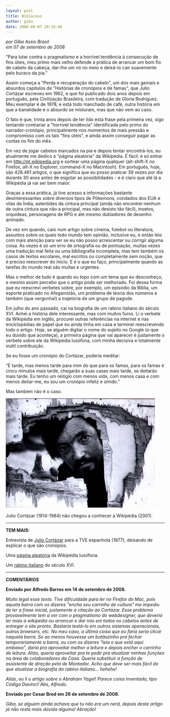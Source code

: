 ```yaml
---
layout: post
title: Wikiacaso
author: giba
date: 2008-09-07 20:18:46
---
```

*por Giba Assis Brasil*\
*em 07 de setembro de 2008*

"Para lutar contra o pragmatismo e a horrível tendência à consecução de fins úteis, meu primo mais velho defende a prática de arrancar um bom fio de cabelo da cabeça, dar-lhe um nó no meio e deixá-lo cair suavemente pelo buraco da pia."

Assim começa a "Perda e recuperação do cabelo", um dos mais geniais e absurdos capítulos de "Histórias de cronópios e de famas", que Julio Cortázar escreveu em 1962, e que foi publicado dois anos depois em português, pela Civilização Brasileira, com tradução de Gloria Rodríguez. Meu exemplar é de 1978, e está todo manchado de café, outra história em que a banalidade e o absurdo se misturam, mas que não vem ao caso.

O fato é que, trinta anos depois de ter lido esta frase pela primeira vez, sigo tentando contrariar a "horrível tendência" identificada pelo primo do narrador-cronópio, principalmente nos momentos de mais pressão e compromisso com os tais "fins úteis", e ainda assim conseguir pagar as contas no fim do mês.

Em vez de jogar cabelos marcados na pia e depois tentar encontrá-los, eu atualmente me dedico à "página aleatória" da Wikipédia. É fácil: é só entrar em http://pt.wikipedia.org e sortear uma página qualquer (alt-shift-X no Firefox, alt-X no Explorer, command-X no Macintosh). Em português, hoje, são 426.461 artigos, o que significa que eu posso praticar 39 vezes por dia durante 30 anos antes de esgotar as possibilidades - e é claro que até lá a Wikipédia já vai ser bem maior.

Graças a essa prática, já tive acesso a informações bastante desinteressantes sobre diversos tipos de Pókemons, condados dos EUA e vilas da Índia, asteróides da cintura principal (ainda não encontrei nenhum de outra cintura que não a principal, mas não desisto tão fácil), insetos, orquídeas, personagens de RPG e até mesmo dubladores de desenho animado.

De vez em quando, caio num artigo sobre cinema, futebol ou literatura, assuntos sobre os quais todo mundo tem opinião, inclusive eu, e então leio com mais atenção para ver se eu não posso acrescentar ou corrigir alguma coisa. Às vezes é só um erro de ortografia ou de pontuação, muitas vezes uma tradução mal feita ou uma bibliografia incompleta, mas tem também os casos de textos escolares, mal escritos ou completamente sem noção, que é preciso reescrever do início. E é o que eu faço, principalmente quando as tarefas do mundo real são muitas e urgentes.

Mas o melhor de tudo é quando eu topo com um tema que eu desconheço, e mesmo assim percebo que o artigo pode ser melhorado. Foi dessa forma que eu reescrevi verbetes sobre, por exemplo, um episódio da Bíblia, um esporte praticado no Afeganistão, um problema de teoria dos números e também (que vergonha!) a trajetória de um grupo de pagode.

Em julho do ano passado, caí na biografia de um rabino italiano do século XVI. Achei a história dele interessante, mas com muitos furos. Li o verbete da Wikipédia em inglês, procurei outras referências na internet e nas enciclopédias de papel que eu ainda tinha em casa e terminei reescrevendo todo o artigo. Hoje, se alguém digitar o nome do sujeito no Google (o que eu duvido que aconteça), a primeira página que vai aparecer é justamente o verbete sobre ele da Wikipédia lusófona, com minha decisiva e totalmente inútil contribuição.

Se eu fosse um cronópio do Cortázar, poderia meditar:

"É tarde, mas menos tarde para mim do que para os famas, para os famas é cinco minutos mais tarde, chegarão a suas casas mais tarde, se deitarão mais tarde. Eu tenho um relógio com menos vida, com menos casa e com menos deitar-me, eu sou um cronópio infeliz e úmido."

Mas também não é o caso.

![](/uploads/cortazar_hole.jpg)

Julio Cortázar (1914-1984) não chegou a conhecer a Wikipédia (2001).

- - -

**TEM MAIS:**

Entrevista de [Julio Cortázar](http://br.youtube.com/watch?v=yS14T8ObSew) para a TVE espanhola (1977), deixando de explicar o que são cronópios.

Uma [página aleatória](http://pt.wikipedia.org/wiki/Especial:Aleat%C3%B3ria) da Wikipédia lusófona.

Um [rabino italiano](http://pt.wikipedia.org/wiki/Abraham_Yagel) do século XVI.

- - -

**COMENTÁRIOS**

**Enviado por Alfredo Barros em 14 de setembro de 2008.**

*Muito legal esse texto. Tive dificuldade para ler no Firefox do Mac, pois aquela barra com os dizeres "encha seu carrinho de cultura" me impediu de ler a frase inicial, justamente a citação ao Cortázar. Esse problema provavelmente tem a ver com o pragmatismo do webdesigner, que deveria ler mais a wikipédia ou arrancar e dar nós em todos os cabelos antes de entregar o site pronto. Bastaria testá-lo em outros sistemas operacionais, outros browsers, etc. No meu caso, a última coisa que eu faria seria clicar naquela barra. Se ao menos houvesse um botãozinho pra fechar temporariamente a barra, ou com os dizeres "leia o que está aqui embaixo", daria pra aproveitar melhor a leitura e depois encher o carrinho de leitura. Aliás, queria aproveitar pra te pedir pra atualizar minhas funções na área de colaboradores da Casa. Queria substituir a função de assistente de direção pela de Montador. Acho que deve ser mais fácil do que atualizar a biografia do rabino italiano... hehehe!*

*Aliás, eu li o artigo sobre o Abraham Yagel! Parece coisa inventada, tipo Código Davinci! Abs, Alfredo.*

**Enviado por Cesar Brod em 26 de setembro de 2008.**

*Giba, se alguém ainda achava que tu não era um nerd, depois deste artigo já não resta mais dúvida alguma! Abração!*